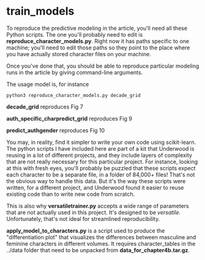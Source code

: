 train_models
============

To reproduce the predictive modeling in the article, you'll need all these Python scripts. The one you'll probably need to edit is **reproduce_character_models.py**. Right now it has paths specific to one machine; you'll need to edit those paths so they point to the place where you have actually stored character files on your machine.

Once you've done that, you should be able to reproduce particular modeling runs in the article by giving command-line arguments.

The usage model is, for instance

    python3 reproduce_character_models.py decade_grid

**decade_grid** reproduces Fig 7

**auth_specific_charpredict_grid** reproduces Fig 9

**predict_authgender** reproduces Fig 10

You may, in reality, find it simpler to write your own code using scikit-learn. The python scripts I have included here are part of a kit that Underwood is reusing in a lot of different projects, and they include layers of complexity that are not really necessary for this particular project. For instance, looking at this with fresh eyes, you'll probably be puzzled that these scripts expect each character to be a separate file, in a folder of 84,000+ files! That's not the obvious way to handle this data. But it's the way these scripts were written, for a different project, and Underwood found it easier to reuse existing code than to write new code from scratch.

This is also why **versatiletrainer.py** accepts a wide range of parameters that are not actually used in this project. It's designed to be *versatile.* Unfortunately, that's not ideal for streamlined reproducibility.

**apply_model_to_characters.py** is a script used to produce the "differentiation plot" that visualizes the differences between masculine and feminine characters in different volumes. It requires character_tables in the ../data folder that need to be unpacked from **data_for_chapter4b.tar.gz**.